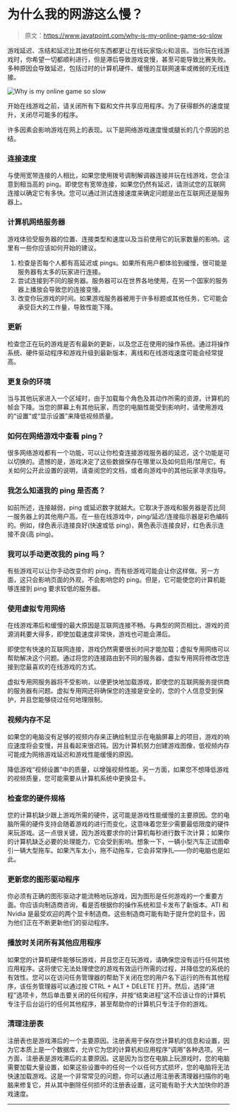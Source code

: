 # 为什么我的网游这么慢？

> 原文：<https://www.javatpoint.com/why-is-my-online-game-so-slow>

游戏延迟、冻结和延迟比其他任何东西都更让在线玩家恼火和沮丧。当你玩在线游戏时，你希望一切都顺利进行，但是滞后导致游戏变慢，甚至可能导致比赛失败。多种原因会导致延迟，包括过时的计算机硬件、缓慢的互联网速率或微弱的无线连接。

![Why is my online game so slow](img/fa6236e9447e26b3cd7ccb0ad3fbe543.png)

开始在线游戏之前，请关闭所有下载和文件共享应用程序。为了获得额外的速度提升，关闭尽可能多的程序。

许多因素会影响游戏在网上的表现。以下是网络游戏速度慢或腿长的几个原因的总结。

### 连接速度

与使用宽带连接的人相比，如果您使用拨号调制解调器连接并玩在线游戏，您会注意到相当高的 ping。即使您有宽带连接，如果您仍然有延迟，请测试您的互联网连接以确定它有多快。您可以通过测试连接速度来确定问题是出在互联网还是服务器上。

### 计算机网络服务器

游戏体验受服务器的位置、连接类型和速度以及当前使用它的玩家数量的影响。这里有一些你应该如何开始的建议。

1.  检查是否每个人都有高延迟或 pings。如果所有用户都体验到缓慢，很可能是服务器有太多的玩家进行连接。
2.  尝试连接到不同的服务器。服务器可以在世界各地使用，在另一个国家的服务器上播放会导致您的连接变慢。
3.  改变你玩游戏的时间。如果游戏服务器被用于许多标题或其他任务，它可能会承受巨大的工作量，导致性能下降。

### 更新

检查您正在玩的游戏是否有最新的更新，以及您正在使用的操作系统。通过将操作系统、硬件驱动程序和游戏升级到最新版本，离线和在线游戏速度可能会经常提高。

### 更复杂的环境

当与其他玩家进入一个区域时，由于加载每个角色及其动作所需的资源，计算机的帧会下降。当您的屏幕上有其他玩家，而您的电脑性能受到影响时，请使用游戏的“设置”或“显示设置”来降低视频质量。

### 如何在网络游戏中查看 ping？

很多网络游戏都有一个功能，可以让你检查连接游戏服务器的延迟，这个功能是可以切换的。遗憾的是，游戏决定了这些数据保存在哪里以及如何启用/禁用它。有关如何公开此设置的说明，请查阅您的文档，或者向游戏中的其他玩家寻求指导。

### 我怎么知道我的 ping 是否高？

如前所述，连接越弱，ping 或延迟数字就越大。它取决于游戏和服务器是否比同一服务器上的其他用户高。在一些在线游戏中，ping/延迟/连接指示器是彩色编码的。例如，绿色表示连接良好(快速或低 ping)，黄色表示连接良好，红色表示连接不良(高 ping)。

### 我可以手动更改我的 ping 吗？

有些游戏可以让你手动改变你的 ping，而有些游戏可能会让你这样做。另一方面，这只会影响页面的外观，不会影响您的 ping。但是，它可能使您的计算机能够连接到 ping 要求较低的服务器。

### 使用虚拟专用网络

在线游戏滞后和缓慢的最大原因是互联网连接不畅。与典型的网页相比，游戏的资源消耗要大得多，即使加载速度非常快，游戏也可能会滞后。

即使您有快速的互联网连接，游戏仍然需要很长时间才能加载；虚拟专用网络可以帮助解决这个问题。通过将您的连接路由到不同的服务器，虚拟专用网将修改您连接到您最喜欢的在线游戏的方式。

虚拟专用网服务器将不受影响，以便更快地加载游戏，即使您的互联网服务提供商的服务器有问题。虚拟专用网还将确保您的连接是安全的，您的个人信息受到保护，并且您能够绕过任何地理限制。

### 视频内存不足

如果您的电脑没有足够的视频内存来正确绘制显示在电脑屏幕上的项目，游戏的响应速度将会变慢，并且看起来很迟钝。因为计算机努力创建游戏图像，低视频内存可能成为网络游戏延迟和游戏性能缓慢的原因。

降低游戏“视频设置”中的质量，以增强视频性能。另一方面，如果您不想降低游戏的视频质量，您可能需要从计算机系统中更换显卡。

### 检查您的硬件规格

您的计算机缺少跟上游戏所需的硬件，这可能是游戏性能缓慢的主要原因。您的电脑所需的硬件支持会随着游戏的进行而变化，这意味着您至少需要最低限度的硬件来玩游戏。这一点很关键，因为游戏要求你的计算机每秒进行数千次计算；如果你的计算机缺乏必要的处理能力，它会受到影响。想象一下，一辆小型汽车正试图牵引一辆大型拖车。如果汽车太小，拖不动拖车，它会非常挣扎——你的电脑也是如此。

### 更新您的图形驱动程序

你必须有正确的图形驱动才能流畅地玩游戏，因为图形是任何游戏的一个重要方面。你应该向制造商咨询，看是否根据你的操作系统和显卡发布了新版本。ATI 和 Nvidia 是最受欢迎的两个显卡制造商。这些制造商可能有助于提升您的显卡，因为他们正在不断更新他们的驱动程序。

### 播放时关闭所有其他应用程序

如果您的计算机硬件能够玩游戏，并且您正在玩游戏，请确保您没有运行任何其他应用程序。这将使它无法处理使您的游戏有效运行所需的过程，并降低您的系统的有效性。您可以在访问任务管理器的帮助下关闭在您的用户名下运行的所有其他程序，该任务管理器可以通过按 CTRL + ALT + DELETE 打开。然后，选择“进程”选项卡，然后单击要关闭的任何程序，并按“结束进程”这不应该让你的计算机专注于后台运行的任何其他程序，甚至帮助你的计算机只专注于你的游戏。

### 清理注册表

注册表也是游戏滞后的一个主要原因。注册表用于保存您计算机的信息和设置，因为它本质上是一个数据库，允许它为您的计算机和应用程序“调用”各种选项。另一方面，注册表是游戏滞后的主要原因。这是因为当您在电脑上玩游戏时，您的电脑需要加载大量设置，如果这些设置中的任何一个以任何方式损坏，您的电脑将无法快速加载游戏。这是一个非常常见的问题，你可以通过用注册表清理器扫描你的电脑来修复它，并从其中删除任何损坏的注册表设置，这可能有助于大大加快你的游戏速度。

* * *